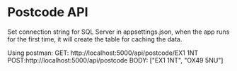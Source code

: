 # Postcode API

Set connection string for SQL Server in appsettings.json, when the app runs for
the first time, it will create the table for caching the data.


Using postman: GET: http://localhost:5000/api/postcode/EX1 1NT
			   POST:http://localhost:5000/api/postcode
			   BODY: ["EX1 1NT", "OX49 5NU"]






